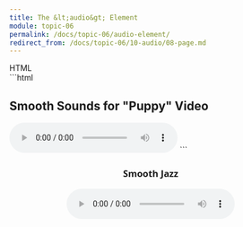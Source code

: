 ```yaml
---
title: The &lt;audio&gt; Element
module: topic-06
permalink: /docs/topic-06/audio-element/
redirect_from: /docs/topic-06/10-audio/08-page.md
---
```


<div class="divider-heading"></div>

<div id="code-heading">HTML</div>
```html
<h2>Smooth Sounds for "Puppy" Video</h2>
<audio preload controls>
    <source src="./media/duckett-audio.wav" type="audio/wav" />
    <source src="./media/duckett-audio.ogg" type="audio/ogg; codecs=vorbis" />
    <source src="./media/duckett-audio.mp3" type="audio/mpeg" />
    <p>A sample of smooth jazz music.</p>
    <p>This browser does not support our audio format.</p>
</audio>
```

<div class="codepen-embed" style="text-align: center;">
  <h3 style="font-family: open sans;">Smooth Jazz</h3>
  <audio preload controls>
    <source src="../media/duckett-audio.ogg" type="audio/ogg; codecs=vorbis" />
    <source src="../media/duckett-audio.mp3" type="audio/mpeg" />
    <p>A sample of smooth jazz music.</p>
    <p>This browser does not support our audio format.</p>
  </audio>
</div>
